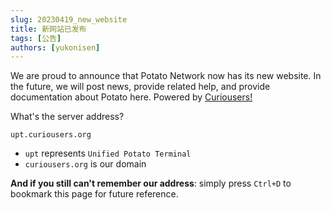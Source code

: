 ```yaml
---
slug: 20230419_new_website
title: 新网站已发布
tags: [公告]
authors: [yukonisen]
---
```


We are proud to announce that Potato Network now has its new website. In the future, we will post news, provide related help, and provide documentation about Potato here. Powered by [Curiousers!](https://curiousers.org)

What's the server address?

```text
upt.curiousers.org
```

- `upt` represents `Unified Potato Terminal`
- `curiousers.org` is our domain

**And if you still can't remember our address**: simply press `Ctrl+D` to bookmark this page for future reference.
